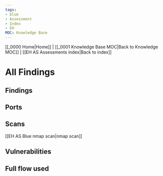 ```yaml
---
tags:
- blue
- Assessment
- Index
- EH
MOC: Knowledge Base
---
```

[[_0000 Home|Home]] | [[_0001 Knowledge Base MOC|Back to Knowledge MOC]] | [[EH AS Assessments index|Back to index]]
# All Findings
## Findings

## Ports

## Scans
[[EH AS Blue nmap scan|nmap scan]]
## Vulnerabilities
## Full flow used